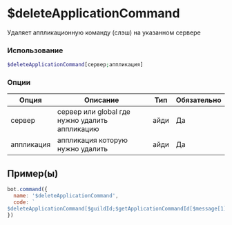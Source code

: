 # $deleteApplicationCommand
Удаляет аппликационную команду (слэш) на указанном сервере
### Использование
```php
$deleteApplicationCommand[сервер;аппликация]
```

### Опции

| Опция | Описание | Тип | Обязательно |
|--------|-------------|------|----------|
| сервер | сервер или global где нужно удалить аппликацию | айди | Да | 
| аппликация | аппликация которую нужно удалить | айди | Да | 
## Пример(ы)

```javascript
bot.command({
  name: '$deleteApplicationCommand',
  code: `
$deleteApplicationCommand[$guildId;$getApplicationCommandId[$message[1];$guildId]]`
})
```
